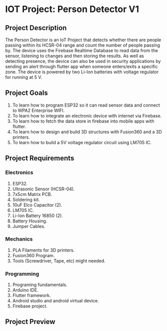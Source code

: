 # IOT Project: Person Detector V1

## Project Description

The Person Detector is an IoT Project that detects whether there are people passing within its HCSR-04 range and count the number of people passing by. The device uses the Firebase Realtime Database to read data from the sensor, listening to changes and then storing the results. As well as detecting presence, the device can also be used in security applications by sending an alert through flutter app when someone enters/exits a specific zone. The device is powered by two Li-Ion batteries with voltage regulator for running at 5 V.

## Project Goals

1. To learn how to program ESP32 so it can read sensor data and connect to WPA2 Enterprise WIFI.
2. To learn how to integrate an electronic device with internet via Firebase.
3. To learn how to fetch the data store in firebase into mobile apps with flutter.
4. To learn how to design and build 3D structures with Fusion360 and a 3D printers.
5. To learn how to build a 5V voltage regulator circuit using LM705 IC.

## Project Requirements

### Electronics

1. ESP32.
2. Ultrasonic Sensor (HCSR-04).
3. 7x5cm Matrix PCB.
4. Soldering kit.
5. 10uF Elco Capacitor (2).
6. LM705 IC.
7. Li-Ion Battery 16850 (2).
8. Battery Housing.
9. Jumper Cables.

### Mechanics

1. PLA Filaments for 3D printers.
2. Fusion360 Program.
3. Tools (Screwdriver, Tape, etc) might needed.

### Programming

1. Programing fundamentals.
2. Arduino IDE.
3. Flutter framework.
4. Android studio and android virtual device.
5. Firebase project.

## Project Preview
